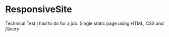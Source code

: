 # ResponsiveSite
Technical Test I had to do for a job. Single static page using HTML, CSS and jQuery
